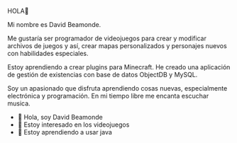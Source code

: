 
HOLA👋

Mi nombre es David Beamonde.

Me gustaría ser programador de videojuegos para crear y modificar archivos de juegos y así, crear mapas personalizados y personajes nuevos con habilidades especiales.

Estoy aprendiendo a crear plugins para Minecraft.
He creado una aplicación de gestión de existencias con base de datos ObjectDB y MySQL.

Soy un apasionado que disfruta aprendiendo cosas nuevas, especialmente electrónica y programación. En mi tiempo libre me encanta escuchar musica.

- 👋 Hola, soy David Beamonde
- 👀 Estoy interesado en los videojuegos
- 🌱 Estoy aprendiendo a usar java


<!---
BEAMONDO/BEAMONDO is a ✨ special ✨ repository because its `README.md` (this file) appears on your GitHub profile.
You can click the Preview link to take a look at your changes.

- 📫 Si quieres mis servicios contactame en mi gmail: davidbeamonde2004@gmail.com
--->
